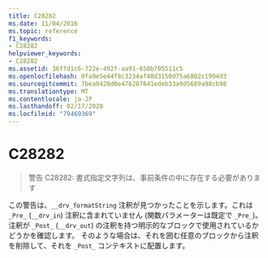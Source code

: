 ```yaml
---
title: C28282
ms.date: 11/04/2016
ms.topic: reference
f1_keywords:
- C28282
helpviewer_keywords:
- C28282
ms.assetid: 36ffd1c6-722e-492f-aa91-650b705511c5
ms.openlocfilehash: 0fa9e5e44f8c3234af48d3150d75a6802c1994d3
ms.sourcegitcommit: 7bea0420d0e476287641edeb33a9d5689a98cb98
ms.translationtype: MT
ms.contentlocale: ja-JP
ms.lasthandoff: 02/17/2020
ms.locfileid: "79469369"
---
```

# <a name="c28282"></a>C28282

> 警告 C28282: 書式指定文字列は、事前条件の中に存在する必要があります

この警告は、`__drv_formatString` 注釈が見つかったことを示します。これは `_Pre_` (`__drv_in`) 注釈に含まれていません (関数パラメーターは既定で `_Pre_`)。 注釈が `_Post_` (`__drv_out`) の注釈を持つ明示的なブロックで使用されているかどうかを確認します。 そのような場合は、それを囲む任意のブロックから注釈を削除して、それを `_Post_` コンテキストに配置します。
